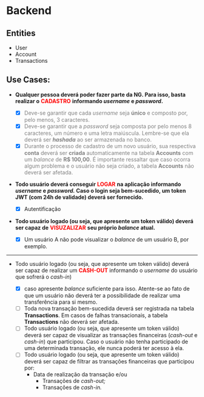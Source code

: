 <style> 

  r { color: Red } 

  b { color: Blue } 

  gr { color: Green }  

  g { color: Gray } 

</style>




# Backend
## Entities

* User
* Account
* Transactions

## Use Cases:

* **Qualquer pessoa deverá poder fazer parte da NG. Para isso, basta realizar o** **<r>CADASTRO</r>** **informando *username* e *password*.**

  - [x] <g>Deve-se garantir que cada *username* seja **único** e composto por, pelo menos, 3 caracteres.</g>
  - [x] <g>Deve-se garantir que a *password* seja composta por pelo menos 8 caracteres, um número e uma letra maiúscula. Lembre-se que ela deverá ser ***hashada*** ao ser armazenada no banco.</g>
  - [x] <g>Durante o processo de cadastro de um novo usuário, sua respectiva **conta** deverá ser **criada** automaticamente na tabela **Accounts** com um *balance* de **R$ 100,00**. É importante ressaltar que caso ocorra algum problema e o usuário não seja criado,  a tabela **Accounts** não deverá ser afetada.</g>
  
* **Todo usuário deverá conseguir** **<r>LOGAR</r>** **na aplicação informando *username* e *password.* Caso o login seja bem-sucedido, um token JWT (com 24h de validade) deverá ser fornecido.**
  - [x] Autentificação


* **Todo usuário logado (ou seja, que apresente um token válido) deverá ser capaz de** **<r>VISUZALIZAR</r>** **seu próprio *balance* atual.**
  - [x] Um usuário A não pode visualizar o *balance* de um usuário B, por exemplo.

-----------------

- Todo usuário logado (ou seja, que apresente um token válido) deverá ser capaz de realizar um **<r>CASH-OUT</r>** informando o *username* do usuário que sofrerá o *cash-in*)

  - [x] caso apresente *balance* suficiente para isso. Atente-se ao fato de que um usuário não deverá ter a possibilidade de realizar uma transferência para si mesmo.
  - [ ] Toda nova transação bem-sucedida deverá ser registrada na tabela **Transactions**. Em casos de falhas transacionais, a tabela **Transactions** não deverá ser afetada.
  - [ ] Todo usuário logado (ou seja, que apresente um token válido) deverá ser capaz de visualizar as transações financeiras (*cash-out* e *cash-in*) que participou. Caso o usuário não tenha participado de uma determinada transação, ele nunca poderá ter acesso à ela.
  - [ ] Todo usuário logado (ou seja, que apresente um token válido) deverá ser capaz de filtrar as transações financeiras que participou por:
    - Data de realização da transação e/ou
        - Transações de *cash-out;*
        - Transações de *cash-in.*